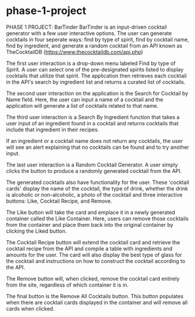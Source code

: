 # phase-1-project
PHASE 1 PROJECT: BarTinder
BarTinder is an input-driven cocktail generator with a few user interactive options. The user can generate cocktails in four seperate ways: find by type of spirit, find by cocktail name, find by ingredient,
and generate a random cocktail from an API known as TheCocktailDB (https://www.thecocktaildb.com/api.php)

The first user interaction is a drop-down menu labeled Find by type of Spirit. A user can select one of the pre-designated spirits listed to display cocktails that utilize that spirit. The application then retrieves each cocktail in the API's search by ingredient list and returns a curated list of cocktails.

The second user interaction on the application is the Search for Cocktail by Name field. Here, the user can input a name of a cocktail and the application will generate a list of cocktails related to that name. 

The third user interaction is a Search By Ingredient function that takes a user input of an ingredient found in a cocktail and returns cocktails that include that ingredient in their recipes. 

If an ingredient or a cocktail name does not return any cocktails, the user will see an alert explaining that no cocktails can be found and to try another input.

The last user interaction is a Random Cocktail Generator. A user simply clicks the button to produce a randomly generated cocktail from the API.

The generated cocktails also have functionality for the user. These 'cocktail cards' display the name of the cocktail, the type of drink, whether the drink is alcoholic or non-alcoholic, a photo of the cocktail and three interactive buttons: Like, Cocktail Recipe, and Remove.

The Like button will take the card and emplace it in a newly generated container called the Like Container. Here, users can remove those cocktails from the container and place them back into the original container by clicking the Liked button. 

The Cocktail Recipe button will extend the cocktail card and retrieve the cocktail recipe from the API and compile a table with ingredients and amounts for the user. The card will also display the best type of glass for the cocktail and instructions on how to construct the cocktail according to the API.

The Remove button will, when clicked, remove the cocktail card entirely from the site, regardless of which container it is in.

The final button is the Remove All Cocktails button. This button populates when there are cocktail cards displayed in the container and will remove all cards when clicked.
